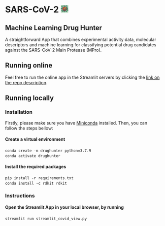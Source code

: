 # SARS-CoV-2 <img src="media/Logo_small.png" alt="Logo_small.png" width="24"/>
## Machine Learning Drug Hunter
A straightforward App that combines experimental activity data, molecular descriptors and machine 
learning for classifying potential drug candidates against the SARS-CoV-2 Main Protease (MPro).

## Running online
Feel free to run the online app in the Streamlit servers by clicking the [link on the repo description](https://caiocrocha-sarscov2drughunter-streamlit-covid-view-pgox0i.streamlit.app/).

## Running locally
### Installation
Firstly, please make sure you have [Miniconda](https://docs.conda.io/en/latest/miniconda.html) installed. Then, you can follow the steps bellow:    
#### Create a virtual environment
`conda create -n drughunter python=3.7.9`     
`conda activate drughunter`    
#### Install the required packages
`pip install -r requirements.txt`    
`conda install -c rdkit rdkit`    
### Instructions
#### Open the Streamlit App in your local browser, by running
`streamlit run streamlit_covid_view.py`
